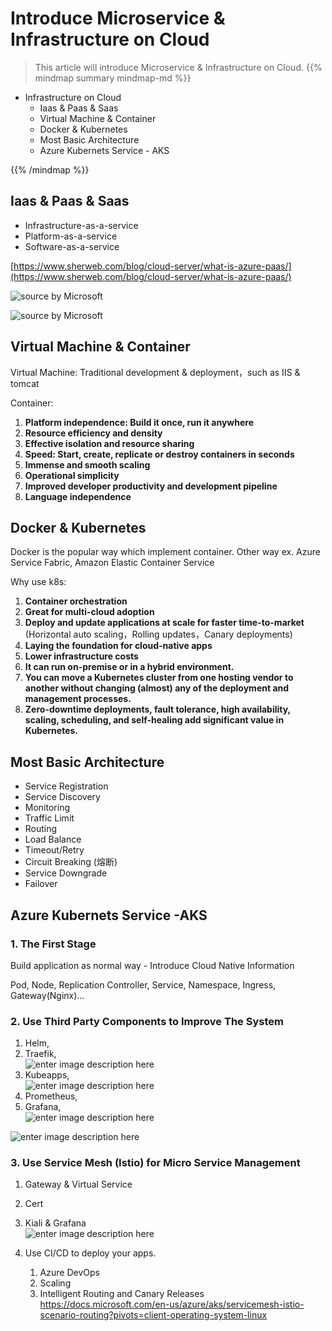 # Introduce Microservice & Infrastructure on Cloud


> This article will introduce Microservice & Infrastructure on Cloud.
{{% mindmap summary mindmap-md %}}

- Infrastructure on Cloud
  - Iaas & Paas & Saas
  - Virtual Machine & Container
  - Docker & Kubernetes
  - Most Basic Architecture
  - Azure Kubernets Service - AKS

{{% /mindmap %}}

## Iaas & Paas & Saas

- Infrastructure-as-a-service
- Platform-as-a-service
- Software-as-a-service

[https://www.sherweb.com/blog/cloud-server/what-is-azure-paas/](https://www.sherweb.com/blog/cloud-server/what-is-azure-paas/)

![source by Microsoft](https://cdn.jsdelivr.net/gh/Gethin1990/gsblogResources/introduce-microservice-infrastructure-on-cloud/Iass_Pass_Saas.png)

![source by Microsoft](https://cdn.jsdelivr.net/gh/Gethin1990/gsblogResources/introduce-microservice-infrastructure-on-cloud/Iass_Pass_Saas2.png)

## Virtual Machine & Container

Virtual Machine: Traditional development & deployment，such as IIS & tomcat

Container:

1. **Platform independence: Build it once, run it anywhere**
2. **Resource efficiency and density**
3. **Effective isolation and resource sharing**
4. **Speed: Start, create, replicate or destroy containers in seconds**
5. **Immense and smooth scaling**
6. **Operational simplicity**
7. **Improved developer productivity and development pipeline**
8. **Language independence**

## Docker & Kubernetes

Docker is the popular way which implement container.
Other way ex. Azure Service Fabric, Amazon Elastic Container Service

Why use k8s:

1. **Container orchestration**
2. **Great for multi-cloud adoption**
3. **Deploy and update applications at scale for faster time-to-market**
   (Horizontal auto scaling，Rolling updates，Canary deployments)
4. **Laying the foundation for cloud-native apps**
5. **Lower infrastructure costs**
6. **It can run on-premise or in a hybrid environment.**
7. **You can move a Kubernetes cluster from one hosting vendor to another without changing (almost) any of the deployment and management processes.**
8. **Zero-downtime deployments, fault tolerance, high availability, scaling, scheduling, and self-healing add significant value in Kubernetes.**

## Most Basic Architecture

- Service Registration
- Service Discovery
- Monitoring
- Traffic Limit
- Routing
- Load Balance
- Timeout/Retry
- Circuit Breaking (熔断)
- Service Downgrade
- Failover

## Azure Kubernets Service -AKS

### 1. The First Stage

Build application as normal way - Introduce Cloud Native Information

Pod, Node, Replication Controller, Service, Namespace, Ingress, Gateway(Nginx)...

### 2. Use Third Party Components to Improve The System

1. Helm,
2. Traefik,  
   ![enter image description here](https://cdn.jsdelivr.net/gh/Gethin1990/gsblogResources/introduce-microservice-infrastructure-on-cloud/Traefik_Introduction.png)
3. Kubeapps,  
   ![enter image description here](https://cdn.jsdelivr.net/gh/Gethin1990/gsblogResources/introduce-microservice-infrastructure-on-cloud/kubeapps_application.png)
4. Prometheus,
5. Grafana,  
   ![enter image description here](https://cdn.jsdelivr.net/gh/Gethin1990/gsblogResources/introduce-microservice-infrastructure-on-cloud/grafana_K8SCluster.png)

![enter image description here](https://cdn.jsdelivr.net/gh/Gethin1990/gsblogResources/introduce-microservice-infrastructure-on-cloud/grafana_K8SContainer.png)

### 3. Use Service Mesh (Istio) for Micro Service Management

1. Gateway & Virtual Service
2. Cert
3. Kiali & Grafana  
   ![enter image description here](https://cdn.jsdelivr.net/gh/Gethin1990/gsblogResources/introduce-microservice-infrastructure-on-cloud/kiali_graph_voting.png)

4. Use CI/CD to deploy your apps.  
    1. Azure DevOps  
    2. Scaling  
    3. Intelligent Routing and Canary Releases  
   <https://docs.microsoft.com/en-us/azure/aks/servicemesh-istio-scenario-routing?pivots=client-operating-system-linux>

<!--stackedit_data:
eyJoaXN0b3J5IjpbNzg1NDY2NDUzXX0=
-->

